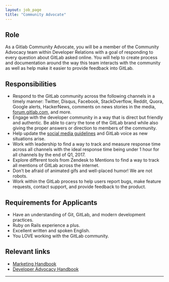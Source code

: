 ```yaml
---
layout: job_page
title: "Community Advocate"
---
```


## Role

As a Gitlab Community Advocate, you will be a member of
the Community Advocacy team within Developer Relations
with a goal of responding to every question about GitLab
asked online. You will help to create process and
documentation around the way this team interacts with
the community as well as help make it easier to provide
feedback into GitLab.

## Responsibilities

- Respond to the GitLab community across the following channels in a timely manner: Twitter, Disqus, Facebook, StackOverflow, Reddit, Quora, Google alerts, HackerNews, comments on news stories in the media, [forum.gitlab.com](https://forum.gitlab.com), and more.
- Engage with the developer community in a way that is direct but friendly and authentic. Be able to carry the tone of the GitLab brand while also giving the proper answers or direction to members of the community.
- Help update the [social media guidelines](/handbook/marketing/social-media-guidelines/) and GitLab voice as new situations arise. 
- Work with leadership to find a way to track and measure response time across all channels with the ideal response time being under 1 hour for all channels by the end of Q1, 2017.
- Explore different tools from Zendesk to Mentions to find a way to track all mentions of GitLab across the internet.
- Don’t be afraid of animated gifs and well-placed humor! We are not robots. 
- Work within the GitLab process to help users report bugs, make feature requests, contact support, and provide feedback to the product.

## Requirements for Applicants

- Have an understanding of Git, GitLab, and modern development practices.
- Ruby on Rails experience a plus.
- Excellent written and spoken English. 
- You LOVE working with the GitLab community.

## Relevant links

- [Marketing Handbook](/handbook/marketing)
- [Developer Advocacy Handbook](/handbook/marketing/developer-relations/developer-advocacy/)

----

